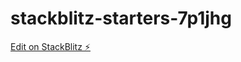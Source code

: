 # stackblitz-starters-7p1jhg

[Edit on StackBlitz ⚡️](https://stackblitz.com/edit/stackblitz-starters-betfxq)